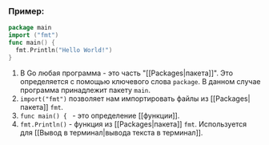 ### Пример:

``` go
package main  
import ("fmt")    
func main() {  
  fmt.Println("Hello World!")  
}
```
1) В Go любая программа - это часть "[[Packages|пакета]]". Это определяется с помощью ключевого слова `package`. В данном случае программа принадлежит пакету `main`.
2) `import("fmt")` позволяет нам импортировать файлы из [[Packages|пакета]] `fmt`.
3) `func main() { ` - это определение [[функции]]. 
4) `fmt.Println()` - функция из [[Packages|пакета]] `fmt`. Используется для [[Вывод в терминал|вывода текста в терминал]].